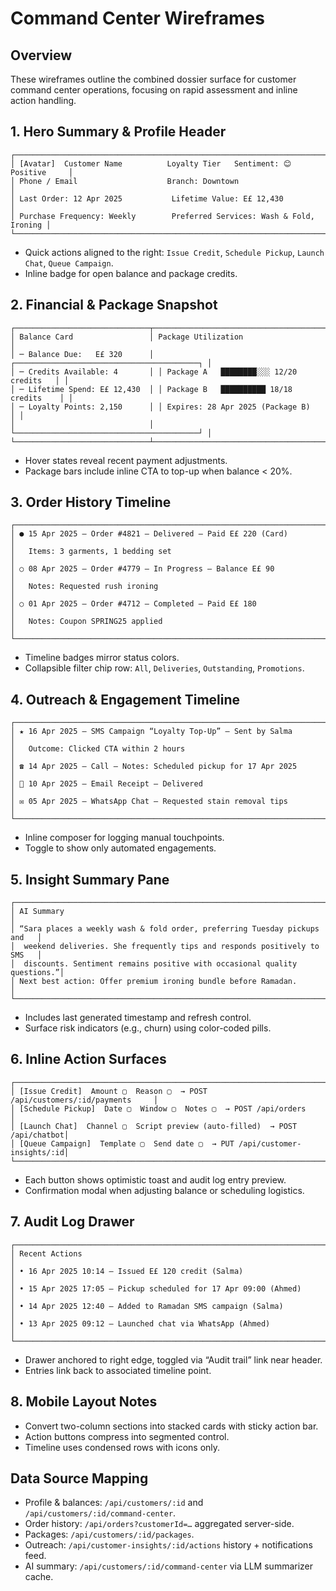 # Command Center Wireframes

## Overview
These wireframes outline the combined dossier surface for customer command center operations, focusing on rapid assessment and inline action handling.

## 1. Hero Summary & Profile Header
```
┌────────────────────────────────────────────────────────────────────────────┐
│ [Avatar]  Customer Name          Loyalty Tier   Sentiment: 😊 Positive     │
│ Phone / Email                    Branch: Downtown                          │
│ Last Order: 12 Apr 2025           Lifetime Value: E£ 12,430                │
│ Purchase Frequency: Weekly        Preferred Services: Wash & Fold, Ironing │
└────────────────────────────────────────────────────────────────────────────┘
```
- Quick actions aligned to the right: `Issue Credit`, `Schedule Pickup`, `Launch Chat`, `Queue Campaign`.
- Inline badge for open balance and package credits.

## 2. Financial & Package Snapshot
```
┌──────────────────────────────┬─────────────────────────────────────────────┐
│ Balance Card                 │ Package Utilization                         │
│ ─ Balance Due:   E£ 320      │ ┌─────────────────────────────────────────┐ │
│ ─ Credits Available: 4       │ │ Package A   ████████░░░ 12/20 credits   │ │
│ ─ Lifetime Spend: E£ 12,430  │ │ Package B   ██████████ 18/18 credits    │ │
│ ─ Loyalty Points: 2,150      │ │ Expires: 28 Apr 2025 (Package B)        │ │
│                              │ └─────────────────────────────────────────┘ │
└──────────────────────────────┴─────────────────────────────────────────────┘
```
- Hover states reveal recent payment adjustments.
- Package bars include inline CTA to top-up when balance < 20%.

## 3. Order History Timeline
```
┌────────────────────────────────────────────────────────────────────────────┐
│ ● 15 Apr 2025 — Order #4821 — Delivered — Paid E£ 220 (Card)              │
│   Items: 3 garments, 1 bedding set                                        │
│ ○ 08 Apr 2025 — Order #4779 — In Progress — Balance E£ 90                 │
│   Notes: Requested rush ironing                                           │
│ ○ 01 Apr 2025 — Order #4712 — Completed — Paid E£ 180                     │
│   Notes: Coupon SPRING25 applied                                          │
└────────────────────────────────────────────────────────────────────────────┘
```
- Timeline badges mirror status colors.
- Collapsible filter chip row: `All`, `Deliveries`, `Outstanding`, `Promotions`.

## 4. Outreach & Engagement Timeline
```
┌────────────────────────────────────────────────────────────────────────────┐
│ ★ 16 Apr 2025 — SMS Campaign “Loyalty Top-Up” — Sent by Salma             │
│   Outcome: Clicked CTA within 2 hours                                     │
│ ☎ 14 Apr 2025 — Call — Notes: Scheduled pickup for 17 Apr 2025            │
│ 📨 10 Apr 2025 — Email Receipt — Delivered                                │
│ ✉ 05 Apr 2025 — WhatsApp Chat — Requested stain removal tips             │
└────────────────────────────────────────────────────────────────────────────┘
```
- Inline composer for logging manual touchpoints.
- Toggle to show only automated engagements.

## 5. Insight Summary Pane
```
┌────────────────────────────────────────────────────────────────────────────┐
│ AI Summary                                                                │
│ “Sara places a weekly wash & fold order, preferring Tuesday pickups and   │
│  weekend deliveries. She frequently tips and responds positively to SMS   │
│  discounts. Sentiment remains positive with occasional quality questions.”│
│ Next best action: Offer premium ironing bundle before Ramadan.            │
└────────────────────────────────────────────────────────────────────────────┘
```
- Includes last generated timestamp and refresh control.
- Surface risk indicators (e.g., churn) using color-coded pills.

## 6. Inline Action Surfaces
```
┌────────────────────────────────────────────────────────────────────────────┐
│ [Issue Credit]  Amount ▢  Reason ▢  → POST /api/customers/:id/payments     │
│ [Schedule Pickup]  Date ▢  Window ▢  Notes ▢  → POST /api/orders           │
│ [Launch Chat]  Channel ▢  Script preview (auto-filled)  → POST /api/chatbot│
│ [Queue Campaign]  Template ▢  Send date ▢  → PUT /api/customer-insights/:id│
└────────────────────────────────────────────────────────────────────────────┘
```
- Each button shows optimistic toast and audit log entry preview.
- Confirmation modal when adjusting balance or scheduling logistics.

## 7. Audit Log Drawer
```
┌────────────────────────────────────────────────────────────────────────────┐
│ Recent Actions                                                            │
│ • 16 Apr 2025 10:14 — Issued E£ 120 credit (Salma)                        │
│ • 15 Apr 2025 17:05 — Pickup scheduled for 17 Apr 09:00 (Ahmed)           │
│ • 14 Apr 2025 12:40 — Added to Ramadan SMS campaign (Salma)               │
│ • 13 Apr 2025 09:12 — Launched chat via WhatsApp (Ahmed)                  │
└────────────────────────────────────────────────────────────────────────────┘
```
- Drawer anchored to right edge, toggled via “Audit trail” link near header.
- Entries link back to associated timeline point.

## 8. Mobile Layout Notes
- Convert two-column sections into stacked cards with sticky action bar.
- Action buttons compress into segmented control.
- Timeline uses condensed rows with icons only.

## Data Source Mapping
- Profile & balances: `/api/customers/:id` and `/api/customers/:id/command-center`.
- Order history: `/api/orders?customerId=…` aggregated server-side.
- Packages: `/api/customers/:id/packages`.
- Outreach: `/api/customer-insights/:id/actions` history + notifications feed.
- AI summary: `/api/customers/:id/command-center` via LLM summarizer cache.

